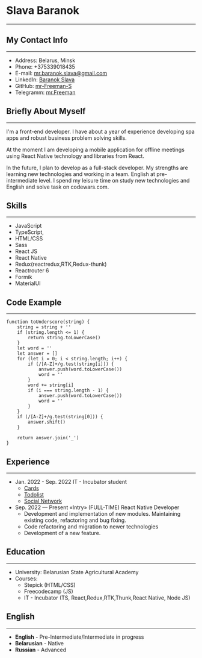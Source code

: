 
# Slava Baranok

***

## My Contact Info

***

* Address: Belarus, Minsk
* Phone: +375339018435
* E-mail: mr.baranok.slava@gmail.com
* LinkedIn: [Baranok Slava](https://www.linkedin.com/in/slava-baranok/)
* GitHub: [mr-Freeman-S](https://github.com/mr-Freeman-S)
* Telegramm: [mr.Freeman](https://t.me/mrfreeman404)

## Briefly About Myself

***
I'm a front-end developer. I have about a year of experience developing spa apps and robust business problem solving
skills.

At the moment I am developing a mobile application for offline meetings using React Native technology and libraries from
React.

In the future, I plan to develop as a full-stack developer. My strengths are learning new technologies and working in a
team. English at pre-intermediate level. I spend my leisure time on study new technologies and English and solve task on
codewars.com.

## Skills

***

* JavaScript
* TypeScript,
* HTML/CSS
* Sass
* React JS
* React Native
* Redux(reactredux,RTK,Redux-thunk)
* Reactrouter 6
* Formik
* MaterialUI

## Code Example

***

```
function toUnderscore(string) {
    string = string + ''
    if (string.length <= 1) {
        return string.toLowerCase()
    }
    let word = ''
    let answer = []
    for (let i = 0; i < string.length; i++) {
        if (/[A-Z]+/g.test(string[i])) {
            answer.push(word.toLowerCase())
            word = ''
        }
        word += string[i]
        if (i === string.length - 1) {
            answer.push(word.toLowerCase())
            word = ''
        }
    }
    if (/[A-Z]+/g.test(string[0])) {
        answer.shift()
    }

    return answer.join('_')
}
```

## Experience

***

* Jan. 2022 - Sep. 2022 IT - Incubator student
    * [Cards](http://mr-freeman-s.github.io/cards-nya/)
    * [Todolist](https://mr-freeman-s.github.io/ToDoList/)
    * [Social Network](https://mr-freeman-s.github.io/Social-network-Murloc/)
* Sep. 2022 — Present «Intry» (FULL-TIME) React Native Developer
    * Development and implementation of new modules. Maintaining existing code, refactoring and bug fixing.
    * Code refactoring and migration to newer technologies
    * Development of a new feature.

## Education

***

* University:  Belarusian State Agricultural Academy
* Courses:
    * Stepick (HTML/CSS)
    * Freecodecamp (JS)
    * IT - Incubator (TS, React,Redux,RTK,Thunk,React Native, Node JS)

## English

***

* __English__  - Pre-Intermediate/Intermediate in progress
* __Belarusian__  - Native
* __Russian__  - Advanced